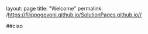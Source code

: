 layout: page
title: "Welcome"
permalink: /https://filippogovoni.github.io/SolutionPages.github.io//

##ciao